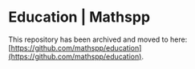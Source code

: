 # Education | Mathspp

This repository has been archived and moved to here: [https://github.com/mathspp/education](https://github.com/mathspp/education).
